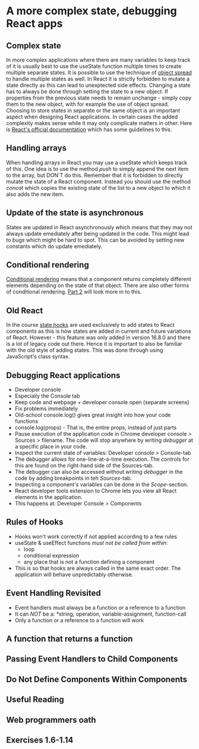 # A more complex state, debugging React apps

## Complex state
In more complex applications where there are many variables to keep track of it is usually best to use the useState function multiple times to create multiple separate states.
It is possible to use the technique of [object spread](https://developer.mozilla.org/en-US/docs/Web/JavaScript/Reference/Operators/Spread_syntax) to handle multiple states as well.
In React it is strictly forbidden to mutate a state directly as this can lead to unexptected side effects. Changing a state has to always be done through setting the state to a new object. If properties from the previous state needs to remain unchange - simply copy them to the new object, with for example the use of object spread.
Choosing to store states in separate or the same object is an important aspect when designing React applications. In certain cases the added complexity makes sense while it may only complicate  matters in other. Here is [React's official documentation](https://react.dev/learn/choosing-the-state-structure) which has some guidelines to this. 

## Handling arrays
When handling arrays in React you may use a useState which keeps track of this. One idea is to use the method *push* to simply append the next item to the array, but DON'T do this. Remember that it is forbidden to directly mutate the state of a React component. Instead you should use the method *concat* which copies the existing state of the list to a new object to which it also adds the new item.

## Update of the state is asynchronous
States are updated in React asynchronously which means that they may not always update emediately after being updated in the code. This might lead to bugs which might be hard to spot. This can be avoided by setting new constants which do update emediately.

## Conditional rendering
[Conditional rendering](https://react.dev/learn/conditional-rendering) means that a component returns completely different elements depending on the state of that object. There are also other forms of conditional rendering. [Part 2](https://github.com/Catrovitch/Full-Stack-Open-Notes/tree/main/Part-2) will look more in to this.

## Old React
In the course [state hooks](https://react.dev/learn/state-a-components-memory) are used exclusively to add states to React components as this is how states are added in current and future variations of React. However - this feature was only added in version 16.8.0 and there is a lot of legacy code out there. Hence it is important to also be familiar with the old style of adding states. This was done through using JavaScript's class syntax. 

## Debugging React applications
- Developer console
- Especially the Console tab
- Keep code and webpage + developer console open (separate screens)
- Fix problems immediately
- Old-school console.log() gives great insight into how your code functions
- console.log(props) - That is, the entire props, instead of just parts
- Pause execution of the application code in Chrome developer console > Sources > filename. The code will stop anywhere by writing *debugger* at a specific place in your code.
- Inspect the current state of variables: Developer console > Console-tab
- The debugger allows for one-line-at-a-time execution. The controls for this are found on the right-hand side of the Sources-tab.
- The debugger can also be accessed without writing *debugger* in the code by adding breakpoints in teh *Sources*-tab.
- Inspecting a component's variables can be done in the *Scope*-section.
- React developer tools extension to Chrome lets you view all React elements in the application.
- This happens at: Developer Console > Components

## Rules of Hooks
- Hooks won't work correctly if not applied according to a few rules
- useState & useEffect functions *must not be called from within*:
    - loop
    - conditional expression
    - any place that is not a function defining a component
- This is so that hooks are always called in the same exact order. The application will behave unpredictably otherwise.

## Event Handling Revisited
- Event handlers must always be a function or a reference to a function
- It can *NOT* be a: *string, operation, variable-assignment, function-call
- Only a function or a reference to a function will work

## A function that returns a function

## Passing Event Handlers to Child Components

## Do Not Define Components Within Components

## Useful Reading

## Web programmers oath

## Exercises 1.6-1.14
